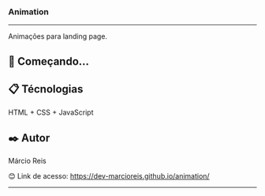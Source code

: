 ### Animation

---

Animações para landing page.

## 🚀 Começando...

## 📋 Técnologias
HTML + CSS + JavaScript

## ✒️ Autor
Márcio Reis

😊 Link de acesso: https://dev-marcioreis.github.io/animation/

---

